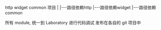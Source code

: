 http
widget
common
项目
|
|---路径依赖http
|---路径依赖widget
|---路径依赖common

所有 module, 统一到 Laboratory 进行代码调试
发布在各自的 git 项目中